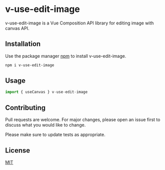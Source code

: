 # v-use-edit-image

v-use-edit-image is a Vue Composition API library for editing image with canvas API.

## Installation

Use the package manager [npm]() to install v-use-edit-image.

```bash
npm i v-use-edit-image
```

## Usage

```js
import { useCanvas } v-use-edit-image

```

## Contributing
Pull requests are welcome. For major changes, please open an issue first to discuss what you would like to change.

Please make sure to update tests as appropriate.

## License
[MIT](https://choosealicense.com/licenses/mit/)